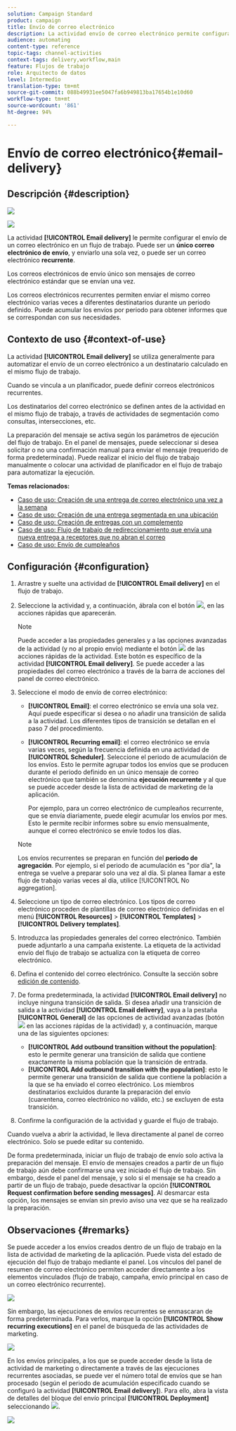 ```yaml
---
solution: Campaign Standard
product: campaign
title: Envío de correo electrónico
description: La actividad envío de correo electrónico permite configurar el envío de un único correo electrónico de envío o de un correo electrónico recurrente en un flujo de trabajo.
audience: automating
content-type: reference
topic-tags: channel-activities
context-tags: delivery,workflow,main
feature: Flujos de trabajo
role: Arquitecto de datos
level: Intermedio
translation-type: tm+mt
source-git-commit: 088b49931ee5047fa6b949813ba17654b1e10d60
workflow-type: tm+mt
source-wordcount: '861'
ht-degree: 94%

---
```



# Envío de correo electrónico{#email-delivery}

## Descripción {#description}

![](assets/email.png)

![](assets/recurrentemail.png)

La actividad **[!UICONTROL Email delivery]** le permite configurar el envío de un correo electrónico en un flujo de trabajo. Puede ser un **único correo electrónico de envío**, y enviarlo una sola vez, o puede ser un correo electrónico **recurrente**.

Los correos electrónicos de envío único son mensajes de correo electrónico estándar que se envían una vez.

Los correos electrónicos recurrentes permiten enviar el mismo correo electrónico varias veces a diferentes destinatarios durante un periodo definido. Puede acumular los envíos por periodo para obtener informes que se correspondan con sus necesidades.

## Contexto de uso {#context-of-use}

La actividad **[!UICONTROL Email delivery]** se utiliza generalmente para automatizar el envío de un correo electrónico a un destinatario calculado en el mismo flujo de trabajo.

Cuando se vincula a un planificador, puede definir correos electrónicos recurrentes.

Los destinatarios del correo electrónico se definen antes de la actividad en el mismo flujo de trabajo, a través de actividades de segmentación como consultas, intersecciones, etc.

La preparación del mensaje se activa según los parámetros de ejecución del flujo de trabajo. En el panel de mensajes, puede seleccionar si desea solicitar o no una confirmación manual para enviar el mensaje (requerido de forma predeterminada). Puede realizar el inicio del flujo de trabajo manualmente o colocar una actividad de planificador en el flujo de trabajo para automatizar la ejecución.

**Temas relacionados:**

* [Caso de uso: Creación de una entrega de correo electrónico una vez a la semana](../../automating/using/workflow-weekly-offer.md)
* [Caso de uso: Creación de una entrega segmentada en una ubicación](../../automating/using/workflow-segmentation-location.md)
* [Caso de uso: Creación de entregas con un complemento](../../automating/using/workflow-created-query-with-complement.md)
* [Caso de uso: Flujo de trabajo de redireccionamiento que envía una nueva entrega a receptores que no abran el correo](../../automating/using/workflow-cross-channel-retargeting.md)
* [Caso de uso: Envío de cumpleaños](../../automating/using/birthday-delivery.md)

## Configuración {#configuration}

1. Arrastre y suelte una actividad de **[!UICONTROL Email delivery]** en el flujo de trabajo.
1. Seleccione la actividad y, a continuación, ábrala con el botón ![](assets/edit_darkgrey-24px.png), en las acciones rápidas que aparecerán.

   >[!NOTE]
   >
   >Puede acceder a las propiedades generales y a las opciones avanzadas de la actividad (y no al propio envío) mediante el botón ![](assets/dlv_activity_params-24px.png) de las acciones rápidas de la actividad. Este botón es específico de la actividad **[!UICONTROL Email delivery]**. Se puede acceder a las propiedades del correo electrónico a través de la barra de acciones del panel de correo electrónico.

1. Seleccione el modo de envío de correo electrónico:

   * **[!UICONTROL Email]**: el correo electrónico se envía una sola vez. Aquí puede especificar si desea o no añadir una transición de salida a la actividad. Los diferentes tipos de transición se detallan en el paso 7 del procedimiento.
   * **[!UICONTROL Recurring email]**: el correo electrónico se envía varias veces, según la frecuencia definida en una actividad de **[!UICONTROL Scheduler]**. Seleccione el periodo de acumulación de los envíos. Esto le permite agrupar todos los envíos que se producen durante el periodo definido en un único mensaje de correo electrónico que también se denomina **ejecución recurrente** y al que se puede acceder desde la lista de actividad de marketing de la aplicación.

      Por ejemplo, para un correo electrónico de cumpleaños recurrente, que se envía diariamente, puede elegir acumular los envíos por mes. Esto le permite recibir informes sobre su envío mensualmente, aunque el correo electrónico se envíe todos los días.
   >[!NOTE]
   >
   >Los envíos recurrentes se preparan en función del **periodo de agregación**. Por ejemplo, si el periodo de acumulación es &quot;por día&quot;, la entrega se vuelve a preparar solo una vez al día. Si planea llamar a este flujo de trabajo varias veces al día, utilice [!UICONTROL No aggregation].

1. Seleccione un tipo de correo electrónico. Los tipos de correo electrónico proceden de plantillas de correo electrónico definidas en el menú **[!UICONTROL Resources]** > **[!UICONTROL Templates]** > **[!UICONTROL Delivery templates]**.
1. Introduzca las propiedades generales del correo electrónico. También puede adjuntarlo a una campaña existente. La etiqueta de la actividad envío del flujo de trabajo se actualiza con la etiqueta de correo electrónico.
1. Defina el contenido del correo electrónico. Consulte la sección sobre [edición de contenido](../../designing/using/designing-content-in-adobe-campaign.md).
1. De forma predeterminada, la actividad **[!UICONTROL Email delivery]** no incluye ninguna transición de salida. Si desea añadir una transición de salida a la actividad **[!UICONTROL Email delivery]**, vaya a la pestaña **[!UICONTROL General]** de las opciones de actividad avanzadas (botón ![](assets/dlv_activity_params-24px.png) en las acciones rápidas de la actividad) y, a continuación, marque una de las siguientes opciones:

   * **[!UICONTROL Add outbound transition without the population]**: esto le permite generar una transición de salida que contiene exactamente la misma población que la transición de entrada.
   * **[!UICONTROL Add outbound transition with the population]**: esto le permite generar una transición de salida que contiene la población a la que se ha enviado el correo electrónico. Los miembros destinatarios excluidos durante la preparación del envío (cuarentena, correo electrónico no válido, etc.) se excluyen de esta transición.

1. Confirme la configuración de la actividad y guarde el flujo de trabajo.

Cuando vuelva a abrir la actividad, le lleva directamente al panel de correo electrónico. Solo se puede editar su contenido.

De forma predeterminada, iniciar un flujo de trabajo de envío solo activa la preparación del mensaje. El envío de mensajes creados a partir de un flujo de trabajo aún debe confirmarse una vez iniciado el flujo de trabajo. Sin embargo, desde el panel del mensaje, y solo si el mensaje se ha creado a partir de un flujo de trabajo, puede desactivar la opción **[!UICONTROL Request confirmation before sending messages]**. Al desmarcar esta opción, los mensajes se envían sin previo aviso una vez que se ha realizado la preparación.

## Observaciones {#remarks}

Se puede acceder a los envíos creados dentro de un flujo de trabajo en la lista de actividad de marketing de la aplicación. Puede vista del estado de ejecución del flujo de trabajo mediante el panel. Los vínculos del panel de resumen de correo electrónico permiten acceder directamente a los elementos vinculados (flujo de trabajo, campaña, envío principal en caso de un correo electrónico recurrente).

![](assets/wkf_display_recurrent_executions_2.png)

Sin embargo, las ejecuciones de envíos recurrentes se enmascaran de forma predeterminada. Para verlos, marque la opción **[!UICONTROL Show recurring executions]** en el panel de búsqueda de las actividades de marketing.

![](assets/wkf_display_recurrent_executions.png)

En los envíos principales, a los que se puede acceder desde la lista de actividad de marketing o directamente a través de las ejecuciones recurrentes asociadas, se puede ver el número total de envíos que se han procesado (según el periodo de acumulación especificado cuando se configuró la actividad **[!UICONTROL Email delivery]**). Para ello, abra la vista de detalles del bloque del envío principal **[!UICONTROL Deployment]** seleccionando ![](assets/wkf_dlv_detail_button.png).

![](assets/wkf_display_recurrent_executions_3.png)
